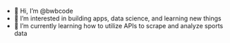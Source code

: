 - 👋 Hi, I’m @bwbcode
- 👀 I’m interested in building apps, data science, and learning new things
- 🌱 I’m currently learning how to utilize APIs to scrape and analyze sports data
